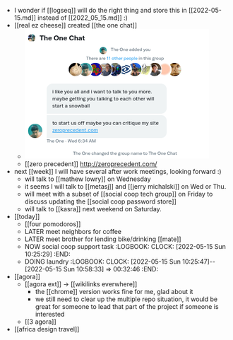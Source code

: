 - I wonder if [[logseq]] will do the right thing and store this in [[2022-05-15.md]] instead of [[2022_05_15.md]] :)
- [[real ez cheese]] created [[the one chat]]
	- ![image.png](../assets/image_1652569093865_0.png)
	- [[zero precedent]] http://zeroprecedent.com/
- next [[week]] I will have several after work meetings, looking forward :)
	- will talk to [[mathew lowry]] on Wednesday
	- it seems I will talk to [[metasj]] and [[jerry michalski]] on Wed or Thu.
	- will meet with a subset of [[social coop tech group]] on Friday to discuss updating the [[social coop password store]]
	- will talk to [[kasra]] next weekend on Saturday.
- [[today]]
	- [[four pomodoros]]
	- LATER meet neighbors for coffee
	- LATER meet brother for lending bike/drinking [[mate]]
	- NOW social coop support task
	  :LOGBOOK:
	  CLOCK: [2022-05-15 Sun 10:25:29]
	  :END:
	- DOING laundry
	  :LOGBOOK:
	  CLOCK: [2022-05-15 Sun 10:25:47]--[2022-05-15 Sun 10:58:33] =>  00:32:46
	  :END:
- [[agora]]
	- [[agora ext]] -> [[wikilinks everwhere]]
		- the [[chrome]] version works fine for me, glad about it
		- we still need to clear up the multiple repo situation, it would be great for someone to lead that part of the project if someone is interested
	- [[3 agora]]
- [[africa design travel]]